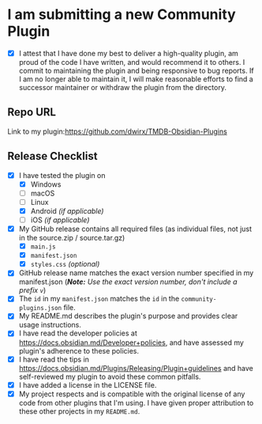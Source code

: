 # I am submitting a new Community Plugin

- [x] I attest that I have done my best to deliver a high-quality plugin, am proud of the code I have written, and would recommend it to others. I commit to maintaining the plugin and being responsive to bug reports. If I am no longer able to maintain it, I will make reasonable efforts to find a successor maintainer or withdraw the plugin from the directory.

## Repo URL

<!--- Paste a link to your repo here for easy access -->
Link to my plugin:https://github.com/dwirx/TMDB-Obsidian-Plugins

## Release Checklist
- [x] I have tested the plugin on
  - [x]  Windows
  - [ ]  macOS
  - [ ]  Linux
  - [x]  Android _(if applicable)_
  - [ ]  iOS _(if applicable)_
- [x] My GitHub release contains all required files (as individual files, not just in the source.zip / source.tar.gz)
  - [x] `main.js`
  - [x] `manifest.json`
  - [x] `styles.css` _(optional)_
- [x] GitHub release name matches the exact version number specified in my manifest.json (_**Note:** Use the exact version number, don't include a prefix `v`_)
- [x] The `id` in my `manifest.json` matches the `id` in the `community-plugins.json` file.
- [x] My README.md describes the plugin's purpose and provides clear usage instructions.
- [x] I have read the developer policies at https://docs.obsidian.md/Developer+policies, and have assessed my plugin's adherence to these policies.
- [x] I have read the tips in https://docs.obsidian.md/Plugins/Releasing/Plugin+guidelines and have self-reviewed my plugin to avoid these common pitfalls.
- [x] I have added a license in the LICENSE file.
- [x] My project respects and is compatible with the original license of any code from other plugins that I'm using.
      I have given proper attribution to these other projects in my `README.md`.
